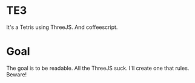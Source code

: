 TE3
==

It's a Tetris using ThreeJS. And coffeescript.

Goal
==

The goal is to be readable. All the ThreeJS suck. I'll create one that rules. Beware!